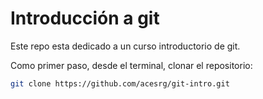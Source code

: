 # Introducción a git

Este repo esta dedicado a un curso introductorio de git.

Como primer paso, desde el terminal, clonar el repositorio:

```bash
git clone https://github.com/acesrg/git-intro.git
```
